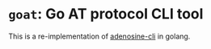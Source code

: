 
`goat`: Go AT protocol CLI tool
===============================

This is a re-implementation of [adenosine-cli](https://gitlab.com/bnewbold/adenosine/-/tree/main/adenosine-cli?ref_type=heads) in golang.
